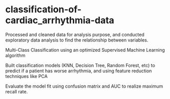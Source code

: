 # classification-of-cardiac_arrhythmia-data

Processed and cleaned data for analysis purpose, and conducted exploratory data analysis to find the relationship between variables.

Multi-Class Classification using an optimized Supervised Machine Learning algorithm

Built classification models (KNN, Decision Tree, Random Forest, etc) to predict if a patient has worse arrhythmia, and using feature reduction techniques like PCA

Evaluate the model fit using confusion matrix and AUC to realize maximum recall rate.	
